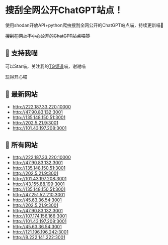 # 搜刮全网公开ChatGPT站点！

使用shodan开放API+python爬虫搜刮全网公开的ChatGPT站点喵，持续更新喵🥳

~~搜刮在网上不小心公开的ChatGPT站点喵😈~~

## 🚀 支持我喵

可以Star喵，关注我的[TG频道](https://t.me/puddin_share)喵，谢谢喵

玩得开心喵

## 📖 最新网站

- http://222.187.33.220:10000
- http://47.90.83.132:3001
- http://135.148.150.51:3001
- http://202.5.21.9:3001
- http://101.43.197.208:3001


## 📖 所有网站

- http://222.187.33.220:10000
- http://47.90.83.132:3001
- http://135.148.150.51:3001
- http://202.5.21.9:3001
- http://101.43.197.208:3001
- http://43.155.88.199:3001
- http://135.148.150.51:3001
- http://47.251.52.210:3001
- http://45.63.36.54:3001
- http://202.5.21.9:3001
- http://47.90.83.132:3001
- http://107.174.156.166:3001
- http://101.43.197.208:3001
- http://45.63.36.54:3001
- http://121.196.196.242:3001
- http://8.222.141.222:3001


